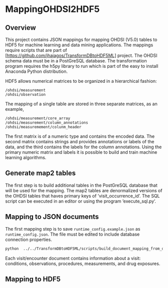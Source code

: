 # MappingOHDSI2HDF5

## Overview

This project contains JSON mappings for mapping OHDSI (V5.0) tables to HDF5 
for machine learning and data mining applications. The mappings require scripts that
are part of
[https://github.com/jhajagos/TransformDBtoHDF5ML] project. The OHDSI schema data must
be in a PostGreSQL database.
The transformation program requires the h5py library to run which is part of 
the easy to install Anaconda Python distribution.

HDF5 allows numerical matrices to be organized in a hierarchical fashion:
```
/ohdsi/measurement
/ohdsi/observation
```

The mapping of a single table are stored in three separate matrices, as an example,
```
/ohdsi/measurement/core_array
/ohdsi/measurement/column_annotations
/ohdsi/measuremement/colunm_header
```
The first matrix is of a numeric type and contains the encoded data. 
The second matrix contains strings and provides annotations or labels of the 
data, and the third contains the labels for the column annotations. Using the primary 
numeric matrix and labels it is possible to build and train machine learning algorithms.

## Generate map2 tables

The first step is to build additional tables in the PostGreSQL database that will be used for
the mapping. The map2 tables are  denormalized versions of the OHDSI tables that haves primary 
keys of ’visit_occurrence_id’. The SQL script can be executed in an editor or using the program ’execute_sql.py’.

## Mapping to JSON documents

The first mapping step is to save `runtime_config.example.json` as `runtime_config.json`. The file
must be edited to include database connection properties.

```bash
python  ../../TransformDBtoHDF5ML/scripts/build_document_mapping_from_db.py -c ohdsi_db_2_json.json -r runtime_config.json
```

Each visit/encounter document contains information about a visit: conditions, observations, procedures, measurements, and
drug exposures.

## Mapping to HDF5
